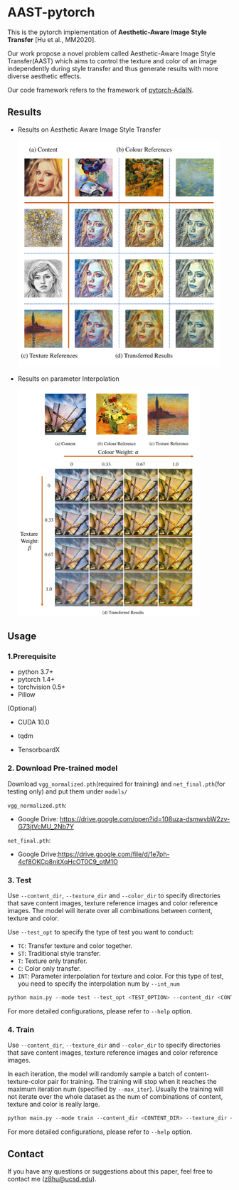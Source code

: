 # AAST-pytorch

This is the pytorch implementation of **Aesthetic-Aware Image Style Transfer** [Hu et al., MM2020].



Our work propose a novel problem called Aesthetic-Aware Image Style Transfer(AAST) which aims to control the texture and color of an image independently during style transfer and thus generate results with more diverse aesthetic effects.



Our code framework refers to the framework of [pytorch-AdaIN](https://github.com/naoto0804/pytorch-AdaIN).

## Results

- Results on Aesthetic Aware Image Style Transfer

  <img src="img/TC.pdf" alt="Aesthetic Aware Image Style Transfer" style="zoom:50%;" />

- Results on parameter Interpolation

  <img src="img/P-16.pdf" alt="Parameter Interpolation" style="zoom:50%;" />

## Usage

### 1.Prerequisite

- python 3.7+
- pytorch 1.4+
- torchvision 0.5+
- Pillow

(Optional)

- CUDA 10.0

- tqdm
- TensorboardX



### 2. Download Pre-trained model

Download `vgg_normalized.pth`(required for training) and `net_final.pth`(for testing only) and put them under `models/`

`vgg_normalized.pth`:

- Google Drive: https://drive.google.com/open?id=108uza-dsmwvbW2zv-G73jtVcMU_2Nb7Y

`net_final.pth`:

- Google Drive:https://drive.google.com/file/d/1e7ph-4cf8OKCp8nitXqHcOT0C9_otM1O



### 3. Test

Use `--content_dir`, `--texture_dir` and `--color_dir` to specify directories that save content images, texture reference images and color reference images. The model will iterate over all combinations between content, texture and color.

Use `--test_opt` to specify the type of test you want to conduct:

- `TC`: Transfer texture and color together.
- `ST`: Traditional style transfer.
- `T`: Texture only transfer.
- `C`: Color only transfer.
- `INT`: Parameter interpolation for texture and color. For this type of test, you need to specify the interpolation num by `--int_num`

```python
python main.py --mode test --test_opt <TEST_OPTION> --content_dir <CONTENT_DIR> --texture_dir <TEXTURE_DIR> --color_dir <COLOR_DIR>
```

For more detailed configurations, please refer to `--help` option. 



### 4. Train

Use `--content_dir`, `--texture_dir` and `--color_dir` to specify directories that save content images, texture reference images and color reference images.

In each iteration, the model will randomly sample a batch of content-texture-color pair for training. The training will stop when it reaches the maximum iteration num (specified by `--max_iter`). Usually the training will not iterate over the whole dataset as the num of combinations of content, texture and color is really large. 

```python
python main.py --mode train --content_dir <CONTENT_DIR> --texture_dir <TEXTURE_DIR> --color_dir <COLOR_DIR> 
```

For more detailed configurations, please refer to `--help` option. 



## Contact

If you have any questions or suggestions about this paper, feel free to contact me (z8hu@ucsd.edu).